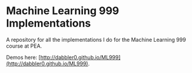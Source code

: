 Machine Learning 999 Implementations
====================================

A repository for all the implementations I do for the Machine Learning 999 course at PEA.

Demos here: [http://dabbler0.github.io/ML999](http://dabbler0.github.io/ML999).
